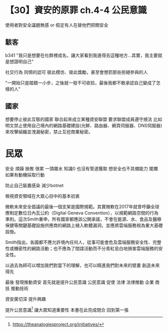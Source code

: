 # 【30】資安的原罪 ch.4-4 公民意識
使用者對安全議題無感 or 假定有人在替他們把關安全

## 駭客
b341
"我只是想要在社群裡成名，讓大家看到我進得去這種地方...其實，我主要就是想證明自己"

社交行為 同儕的認可 彼此模仿、彼此獎勵，甚至會懲罰那些拒絕參與的人

"一開始只是踏錯一小步，之後就一發不可收拾，最後我都不敢承認自己變成了怎樣的人"

## 國家
想要停止彼此互駭的國家 聯合起來成立某種資安聯盟 要求聯盟成員遵守規法
比如明文禁止使用自己境內的網路基礎建設(光鮮、路由器、網頁伺服器、DNS伺服器)來攻擊組織並洩漏秘密，禁止互挖商業秘密。

# 民眾
安全 煩躁 挫敗 很累 一頭霧水
知識0 也沒有管道獲取 想安全也不具備能力 擺爛
如果有動機採取行動

防止自己裝置感染 減少botnet 

檢視資安領域在大眾心目中的基本初衷

微軟未來安全倡議的最後一個支架是國際規範。其實微軟在2017年就曾呼籲全球應制定數位日內瓦公約（Digital Geneva Convention），以規範網路空間的行為準則。這次Smith重申，所有國家都應該公開承諾，不會在能源、水、食品及醫療保健等關鍵基礎設施供應商的網路上植入軟體漏洞，並應將雲端服務視為重大基礎設施。

Smith指出，各國都不應允許境內任何人，從事可能會危及雲端服務安全性、完整性或機密性的網路活動；也不應為了間諜活動而不分青紅皂白地損害雲端服務的安全性。

以過去為師可以增加我們對當下的理解，也可以精進我們對未來的壁畫
創造未來 得先

最後
發現推動資安 首先就是提升公民意識
公民意識 促使 法律 法律推動 企業 商技 推動技術

資安廣切深 提升興趣

提升公民意識[^1]
讓大眾知道重要性
本書在此完成閉合 回到第一張

[^1]: https://theanalogiesproject.org/initiatives/